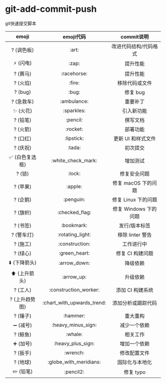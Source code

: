 # git-add-commit-push
git快速提交脚本

<table>
<thead>
<tr>
  <th align="center">emoji</th>
  <th align="center">emoji代码</th>
  <th align="center">commit说明</th>
</tr>
</thead>
<tbody><tr>
  <td align="center">? (调色板)</td>
  <td align="center">:art:</td>
  <td align="center">改进代码结构/代码格式</td>
</tr>
<tr>
  <td align="center">⚡️ (闪电)</td>
  <td align="center">:zap:</td>
  <td align="center">提升性能</td>
</tr>
<tr>
  <td align="center">? (赛马)</td>
  <td align="center">:racehorse:</td>
  <td align="center">提升性能</td>
</tr>
<tr>
  <td align="center">? (火焰)</td>
  <td align="center">:fire:</td>
  <td align="center">移除代码或文件</td>
</tr>
<tr>
  <td align="center">? (bug)</td>
  <td align="center">:bug:</td>
  <td align="center">修复 bug</td>
</tr>
<tr>
  <td align="center">? (急救车)</td>
  <td align="center">:ambulance:</td>
  <td align="center">重要补丁</td>
</tr>
<tr>
  <td align="center">✨ (火花)</td>
  <td align="center">:sparkles:</td>
  <td align="center">引入新功能</td>
</tr>
<tr>
  <td align="center">? (铅笔)</td>
  <td align="center">:pencil:</td>
  <td align="center">撰写文档</td>
</tr>
<tr>
  <td align="center">? (火箭)</td>
  <td align="center">:rocket:</td>
  <td align="center">部署功能</td>
</tr>
<tr>
  <td align="center">? (口红)</td>
  <td align="center">:lipstick:</td>
  <td align="center">更新 UI 和样式文件</td>
</tr>
<tr>
  <td align="center">? (庆祝)</td>
  <td align="center">:tada:</td>
  <td align="center">初次提交</td>
</tr>
<tr>
  <td align="center">✅ (白色复选框)</td>
  <td align="center">:white_check_mark:</td>
  <td align="center">增加测试</td>
</tr>
<tr>
  <td align="center">? (锁)</td>
  <td align="center">:lock:</td>
  <td align="center">修复安全问题</td>
</tr>
<tr>
  <td align="center">? (苹果)</td>
  <td align="center">:apple:</td>
  <td align="center">修复 macOS 下的问题</td>
</tr>
<tr>
  <td align="center">? (企鹅)</td>
  <td align="center">:penguin:</td>
  <td align="center">修复 Linux 下的问题</td>
</tr>
<tr>
  <td align="center">? (旗帜)</td>
  <td align="center">:checked_flag:</td>
  <td align="center">修复 Windows 下的问题</td>
</tr>
<tr>
  <td align="center">? (书签)</td>
  <td align="center">:bookmark:</td>
  <td align="center">发行/版本标签</td>
</tr>
<tr>
  <td align="center">? (警车灯)</td>
  <td align="center">:rotating_light:</td>
  <td align="center">移除 linter 警告</td>
</tr>
<tr>
  <td align="center">? (施工)</td>
  <td align="center">:construction:</td>
  <td align="center">工作进行中</td>
</tr>
<tr>
  <td align="center">? (绿心)</td>
  <td align="center">:green_heart:</td>
  <td align="center">修复 CI 构建问题</td>
</tr>
<tr>
  <td align="center">⬇️ (下降箭头)</td>
  <td align="center">:arrow_down:</td>
  <td align="center">降级依赖</td>
</tr>
<tr>
  <td align="center">⬆️ (上升箭头)</td>
  <td align="center">:arrow_up:</td>
  <td align="center">升级依赖</td>
</tr>
<tr>
  <td align="center">? (工人)</td>
  <td align="center">:construction_worker:</td>
  <td align="center">添加 CI 构建系统</td>
</tr>
<tr>
  <td align="center">? (上升趋势图)</td>
  <td align="center">:chart_with_upwards_trend:</td>
  <td align="center">添加分析或跟踪代码</td>
</tr>
<tr>
  <td align="center">? (锤子)</td>
  <td align="center">:hammer:</td>
  <td align="center">重大重构</td>
</tr>
<tr>
  <td align="center">➖ (减号)</td>
  <td align="center">:heavy_minus_sign:</td>
  <td align="center">减少一个依赖</td>
</tr>
<tr>
  <td align="center">? (鲸鱼)</td>
  <td align="center">:whale:</td>
  <td align="center">相关工作</td>
</tr>
<tr>
  <td align="center">➕ (加号)</td>
  <td align="center">:heavy_plus_sign:</td>
  <td align="center">增加一个依赖</td>
</tr>
<tr>
  <td align="center">? (扳手)</td>
  <td align="center">:wrench:</td>
  <td align="center">修改配置文件</td>
</tr>
<tr>
  <td align="center">? (地球)</td>
  <td align="center">:globe_with_meridians:</td>
  <td align="center">国际化与本地化</td>
</tr>
<tr>
  <td align="center">✏️ (铅笔)</td>
  <td align="center">:pencil2:</td>
  <td align="center">修复 typo</td>
</tr>
</tbody></table>
